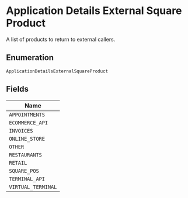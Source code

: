 
# Application Details External Square Product

A list of products to return to external callers.

## Enumeration

`ApplicationDetailsExternalSquareProduct`

## Fields

| Name |
|  --- |
| `APPOINTMENTS` |
| `ECOMMERCE_API` |
| `INVOICES` |
| `ONLINE_STORE` |
| `OTHER` |
| `RESTAURANTS` |
| `RETAIL` |
| `SQUARE_POS` |
| `TERMINAL_API` |
| `VIRTUAL_TERMINAL` |

